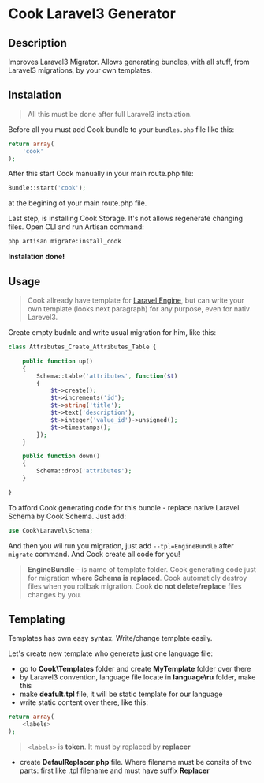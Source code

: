 Cook Laravel3 Generator
===================

Description
-----------

Improves Laravel3 Migrator.
Allows generating bundles, with all stuff, from Laravel3 migrations, by your own templates.

Instalation
-----------

> All this must be done after full Laravel3 instalation.

Before all you must add Cook bundle to your `bundles.php` file like this:
```php
return array(
    'cook'
);
```
After this start Cook manually in your main route.php file:
```php
Bundle::start('cook');
``` 
at the begining of your main route.php file.

Last step, is installing Cook Storage. It's not allows regenerate changing files. Open CLI and run Artisan command: 
```bash
php artisan migrate:install_cook
```

**Instalation done!**

Usage
-----

> Cook allready have template for [Laravel
> Engine](https://github.com/mobileka/laravel-engine), but can write
> your own template (looks next paragraph) for any purpose, even for
> nativ Larevel3.

Create empty budnle and write usual migration for him, like this:
```php
class Attributes_Create_Attributes_Table {

	public function up()
	{
		Schema::table('attributes', function($t)
		{
			$t->create();
			$t->increments('id');
			$t->string('title');
			$t->text('description');
			$t->integer('value_id')->unsigned();
			$t->timestamps();
		});
	}

	public function down()
	{
		Schema::drop('attributes');
	}

}
```

To afford Cook generating code for this bundle - replace native Laravel Schema by Cook Schema. Just add:
```php
use Cook\Laravel\Schema;
``` 

And then you wil run you migration, just add `--tpl=EngineBundle` after `migrate` command. And Cook create all code for you! 

> **EngineBundle** - is name of template folder.
> Cook generating code just for migration **where Schema is replaced**.
> Cook automaticly destroy files when you rollbak migration.
> Cook **do not delete/replace** files changes by you.

Templating
----------

Templates has own easy syntax. Write/change template easily.

Let's create new template who generate just one language file:

- go to **Cook\Templates** folder and create **MyTemplate** folder over there
- by Laravel3 convention, language file locate in **language\ru** folder, make this
- make **deafult.tpl** file, it will be static template for our language
- write static content over there, like this: 
```php
return array(
	<labels>
);
```
> ```<labels>``` is **token**. It must by replaced by **replacer**

- create **DefaulReplacer.php** file. Where filename must be consits of two parts: first like .tpl filename and must have suffix **Replacer**

